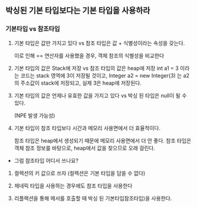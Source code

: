 ## 박싱된 기본 타입보다는 기본 타입을 사용하라 

### 기본타입 vs 참조타입
1) 기본 타입은 값만 가지고 있다 vs 참조 타입은 값 + 식별성이라는 속성을 갖는다.
    
    이로 인해 == 연산자를 사용했을 경우, 객체 참조의 식별성을 비교한다


2) 기본 타입의 값은 Stack에 저장 vs 참조 타입의 값은 heap에 저장
    int a1 = 3 이라는 코드는 stack 영역에 3이 저장될 것이고, 
    Integer a2 = new Integer(3) 는 a2의 주소값이 stack에 저장되고, 실제 3은 heap에 저장된다.


3) 기본 타입의 값은 언제나 유효한 값을 가지고 있다 vs 박싱 된 타입은 null이 될 수 있다.
    
    (NPE 발생 가능성)


4) 기본 타입이 참조 타입보다 시간과 메모리 사용면에서 더 효율적이다.

    참조 타입은 heap에서 생성되기 때문에 메모리 사용면에서 더 안 좋다. 참조 타입은 객체 참조 정보를 바탕으로, heap에서 값을 찾으므로 오래 걸린다.


* 그럼 참조타입 어디서 쓰나요?
1. 컬렉션의 키 값으로 쓰자 (컬렉션은 기본 타입을 담을 수 없다)

2. 제네릭 타입을 사용하는 경우에도 참조 타입을 사용한다

3. 리플랙션을 통해 메서를 호출할 때 박싱 된 기본타입참조타입)을 사용한다.

